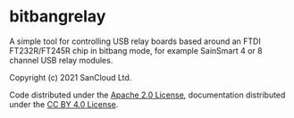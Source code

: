 <!--
Copyright (c) 2021 SanCloud Ltd
SPDX-License-Identifier: CC-BY-4.0
-->

# bitbangrelay

A simple tool for controlling USB relay boards
based around an FTDI FT232R/FT245R chip in bitbang mode,
for example SainSmart 4 or 8 channel USB relay modules.

Copyright (c) 2021 SanCloud Ltd.

Code distributed under the
[Apache 2.0 License](https://choosealicense.com/licenses/apache-2.0/),
documentation distributed under the
[CC BY 4.0 License](https://creativecommons.org/licenses/by/4.0/).
